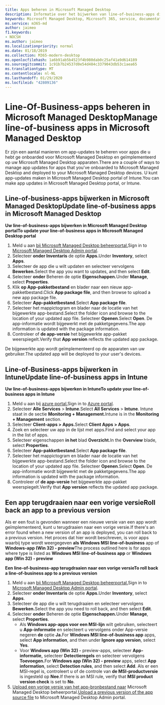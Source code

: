 ```yaml
---
title: Apps beheren in Microsoft Managed Desktop
description: Informatie over het bijwerken van line-of-business-apps die zijn geïmplementeerd op Microsoft Managed Desktop apparaten
keywords: Microsoft Managed Desktop, Microsoft 365, service, documentatie
ms.service: m365-md
author: jaimeo
f1.keywords:
- NOCSH
ms.author: jaimeo
ms.localizationpriority: normal
ms.date: 01/18/2019
ms.collection: M365-modern-desktop
ms.openlocfilehash: 1a6b91ab5b4523f4b980dab0c25af41a9d614189
ms.sourcegitcommit: 1c91b7b24537d0e54d484c3379043db53c1aea65
ms.translationtype: MT
ms.contentlocale: nl-NL
ms.lasthandoff: 01/29/2020
ms.locfileid: "42809136"
---
```

# <a name="manage-line-of-business-apps-in-microsoft-managed-desktop"></a><span data-ttu-id="dae1d-104">Line-Of-Business-apps beheren in Microsoft Managed Desktop</span><span class="sxs-lookup"><span data-stu-id="dae1d-104">Manage line-of-business apps in Microsoft Managed Desktop</span></span>

<!--Application management -->

<span data-ttu-id="dae1d-105">Er zijn een aantal manieren om app-updates te beheren voor apps die u hebt ge onboarded voor Microsoft Managed Desktop en geïmplementeerd op uw Microsoft Managed Desktop apparaten.</span><span class="sxs-lookup"><span data-stu-id="dae1d-105">There are a couple of ways to manage app updates for apps that you've onboarded to Microsoft Managed Desktop and deployed to your Microsoft Managed Desktop devices.</span></span> <span data-ttu-id="dae1d-106">U kunt app-updates maken in Microsoft Managed Desktop portal of Intune.</span><span class="sxs-lookup"><span data-stu-id="dae1d-106">You can make app updates in Microsoft Managed Desktop portal, or Intune.</span></span> 

<span id="update-app-mmd" />

## <a name="update-line-of-business-apps-in-microsoft-managed-desktop"></a><span data-ttu-id="dae1d-107">Line-of-business-apps bijwerken in Microsoft Managed Desktop</span><span class="sxs-lookup"><span data-stu-id="dae1d-107">Update line-of-business apps in Microsoft Managed Desktop</span></span>

<span data-ttu-id="dae1d-108">**Uw line-of-business-apps bijwerken in Microsoft Managed Desktop portal**</span><span class="sxs-lookup"><span data-stu-id="dae1d-108">**To update your line-of-business apps in Microsoft Managed Desktop portal**</span></span>
1. <span data-ttu-id="dae1d-109">Meld u aan [bij Microsoft Managed Desktop beheerportal.](https://aka.ms/mmdportal)</span><span class="sxs-lookup"><span data-stu-id="dae1d-109">Sign in to [Microsoft Managed Desktop Admin portal](https://aka.ms/mmdportal).</span></span>
2. <span data-ttu-id="dae1d-110">Selecteer **onder Inventaris** de optie **Apps.**</span><span class="sxs-lookup"><span data-stu-id="dae1d-110">Under **Inventory**, select **Apps**.</span></span>  
3. <span data-ttu-id="dae1d-111">Selecteer de app die u wilt updaten en selecteer vervolgens **Bewerken.**</span><span class="sxs-lookup"><span data-stu-id="dae1d-111">Select the app you want to updates, and then select **Edit**.</span></span>
4. <span data-ttu-id="dae1d-112">Selecteer **onder** Beheren de optie **Eigenschappen.**</span><span class="sxs-lookup"><span data-stu-id="dae1d-112">Under **Manage**, select **Properties**.</span></span> 
5. <span data-ttu-id="dae1d-113">Klik **op App-pakketbestand** en blader naar een nieuw app-pakketbestand.</span><span class="sxs-lookup"><span data-stu-id="dae1d-113">Click **App package file**, and then browse to upload a new app package file.</span></span>
6. <span data-ttu-id="dae1d-114">Selecteer **App-pakketbestand**.</span><span class="sxs-lookup"><span data-stu-id="dae1d-114">Select **App package file**.</span></span>
7. <span data-ttu-id="dae1d-115">Selecteer het mappictogram en blader naar de locatie van het bijgewerkte app-bestand.</span><span class="sxs-lookup"><span data-stu-id="dae1d-115">Select the folder icon and browse to the location of your updated app file.</span></span> <span data-ttu-id="dae1d-116">Selecteer **Openen**.</span><span class="sxs-lookup"><span data-stu-id="dae1d-116">Select **Open**.</span></span> <span data-ttu-id="dae1d-117">De app-informatie wordt bijgewerkt met de pakketgegevens.</span><span class="sxs-lookup"><span data-stu-id="dae1d-117">The app information is updated with the package information.</span></span>
8. <span data-ttu-id="dae1d-118">Controleer of **de app-versie** het bijgewerkte app-pakket weerspiegelt.</span><span class="sxs-lookup"><span data-stu-id="dae1d-118">Verify that **App version** reflects the updated app package.</span></span> 

<span data-ttu-id="dae1d-119">De bijgewerkte app wordt geïmplementeerd op de apparaten van uw gebruiker.</span><span class="sxs-lookup"><span data-stu-id="dae1d-119">The updated app will be deployed to your user's devices.</span></span>

<span id="update-app-intune" />

## <a name="update-line-of-business-apps-in-intune"></a><span data-ttu-id="dae1d-120">Line-of-Business-apps bijwerken in Intune</span><span class="sxs-lookup"><span data-stu-id="dae1d-120">Update line-of-business apps in Intune</span></span>

<span data-ttu-id="dae1d-121">**Uw line-of-business-apps bijwerken in Intune**</span><span class="sxs-lookup"><span data-stu-id="dae1d-121">**To update your line-of-business apps in Intune**</span></span>
1. <span data-ttu-id="dae1d-122">Meld u aan bij [azure portal.](https://portal.azure.com)</span><span class="sxs-lookup"><span data-stu-id="dae1d-122">Sign in to [Azure portal](https://portal.azure.com).</span></span>
2. <span data-ttu-id="dae1d-123">Selecteer **Alle Services**  >  **Intune**.</span><span class="sxs-lookup"><span data-stu-id="dae1d-123">Select **All Services** > **Intune**.</span></span> <span data-ttu-id="dae1d-124">Intune staat in de sectie **Monitoring + Management.**</span><span class="sxs-lookup"><span data-stu-id="dae1d-124">Intune is in the **Monitoring + Management** section.</span></span>
3. <span data-ttu-id="dae1d-125">Selecteer **Client-apps > Apps.**</span><span class="sxs-lookup"><span data-stu-id="dae1d-125">Select **Client Apps > Apps**.</span></span>
4. <span data-ttu-id="dae1d-126">Zoek en selecteer uw app in de lijst met apps.</span><span class="sxs-lookup"><span data-stu-id="dae1d-126">Find and select your app in the list of apps.</span></span>
5. <span data-ttu-id="dae1d-127">Selecteer eigenschappen **in het** blad **Overzicht.**</span><span class="sxs-lookup"><span data-stu-id="dae1d-127">In the **Overview** blade, select **Properties**.</span></span>
6. <span data-ttu-id="dae1d-128">Selecteer **App-pakketbestand**.</span><span class="sxs-lookup"><span data-stu-id="dae1d-128">Select **App package file**.</span></span>
7. <span data-ttu-id="dae1d-129">Selecteer het mappictogram en blader naar de locatie van het bijgewerkte app-bestand.</span><span class="sxs-lookup"><span data-stu-id="dae1d-129">Select the folder icon and browse to the location of your updated app file.</span></span> <span data-ttu-id="dae1d-130">Selecteer **Openen**.</span><span class="sxs-lookup"><span data-stu-id="dae1d-130">Select **Open**.</span></span> <span data-ttu-id="dae1d-131">De app-informatie wordt bijgewerkt met de pakketgegevens.</span><span class="sxs-lookup"><span data-stu-id="dae1d-131">The app information is updated with the package information.</span></span>
8. <span data-ttu-id="dae1d-132">Controleer of **de app-versie** het bijgewerkte app-pakket weerspiegelt.</span><span class="sxs-lookup"><span data-stu-id="dae1d-132">Verify that **App version** reflects the updated app package.</span></span>

<span id="roll-back-app-mmd" />

## <a name="roll-back-an-app-to-a-previous-version"></a><span data-ttu-id="dae1d-133">Een app terugdraaien naar een vorige versie</span><span class="sxs-lookup"><span data-stu-id="dae1d-133">Roll back an app to a previous version</span></span>

<span data-ttu-id="dae1d-134">Als er een fout is gevonden wanneer een nieuwe versie van een app wordt geïmplementeerd, kunt u terugdraaien naar een vorige versie.</span><span class="sxs-lookup"><span data-stu-id="dae1d-134">If there's an error found when a new version of an app is deployed, you can roll back to a previous version.</span></span> <span data-ttu-id="dae1d-135">Het proces dat hier wordt beschreven, is voor apps waarbij type wordt weergegeven **als Windows MSI line-of-business** app of **Windows-app (Win 32) - preview**</span><span class="sxs-lookup"><span data-stu-id="dae1d-135">The process outlined here is for apps where type is listed as **Windows MSI line-of-business app** or **Windows app (Win 32) - preview**</span></span>

<span data-ttu-id="dae1d-136">**Een line-of-business-app terugdraaien naar een vorige versie**</span><span class="sxs-lookup"><span data-stu-id="dae1d-136">**To roll back a line-of-business app to a previous version**</span></span>

1. <span data-ttu-id="dae1d-137">Meld u aan [bij Microsoft Managed Desktop beheerportal.](https://aka.ms/mmdportal)</span><span class="sxs-lookup"><span data-stu-id="dae1d-137">Sign in to [Microsoft Managed Desktop Admin portal](https://aka.ms/mmdportal).</span></span>
2. <span data-ttu-id="dae1d-138">Selecteer **onder Inventaris** de optie **Apps.**</span><span class="sxs-lookup"><span data-stu-id="dae1d-138">Under **Inventory**, select **Apps**.</span></span>  
3. <span data-ttu-id="dae1d-139">Selecteer de app die u wilt terugdraaien en selecteer vervolgens **Bewerken.**</span><span class="sxs-lookup"><span data-stu-id="dae1d-139">Select the app you need to roll back, and then select **Edit**.</span></span>
4. <span data-ttu-id="dae1d-140">Selecteer **onder** Beheren de optie **Eigenschappen.**</span><span class="sxs-lookup"><span data-stu-id="dae1d-140">Under **Manage**, select **Properties**.</span></span> 
    - <span data-ttu-id="dae1d-141">Als **Windows app-apps voor een MSI-lijn** wilt gebruiken, selecteert u **App-informatie** en selecteert u vervolgens onder App-versie negeren **de** optie **Ja.**</span><span class="sxs-lookup"><span data-stu-id="dae1d-141">For **Windows MSI line-of-business app** apps, select **App information**, and then under **Ignore app version**, select **Yes**.</span></span>
    - <span data-ttu-id="dae1d-142">Voor **Windows app (Win 32) -** preview-apps, selecteer **App-informatie,** selecteer **Detectieregels** en selecteer vervolgens **Toevoegen.**</span><span class="sxs-lookup"><span data-stu-id="dae1d-142">For **Windows app (Win 32) - preview** apps, select **App information**, select **Detection rules**, and then select **Add**.</span></span> 
    <span data-ttu-id="dae1d-143">Als er een MSI-regel is, controleert u of de controle van **de MSI-productversie** is ingesteld op **Nee**.</span><span class="sxs-lookup"><span data-stu-id="dae1d-143">If there is an MSI rule, verify that **MSI product version check** is set to **No**.</span></span>
5. <span data-ttu-id="dae1d-144">[Upload een vorige versie van het app-bronbestand naar](../get-started/deploy-apps.md) Microsoft Managed Desktop beheerportal.</span><span class="sxs-lookup"><span data-stu-id="dae1d-144">[Upload a previous version of the app source file](../get-started/deploy-apps.md) to Microsoft Managed Desktop Admin portal.</span></span>  

